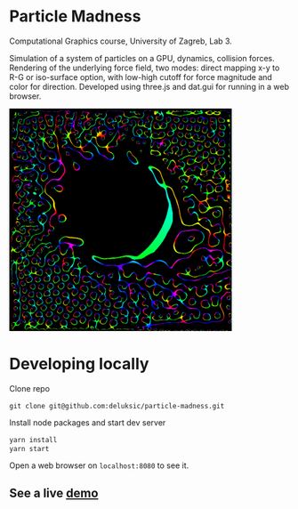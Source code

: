 # Particle Madness
Computational Graphics course, University of Zagreb, Lab 3.

Simulation of a system of particles on a GPU, dynamics, collision forces. Rendering of the underlying force field, two modes: direct mapping x-y to R-G or iso-surface option, with low-high cutoff for force magnitude and color for direction. Developed using three.js and dat.gui for running in a web browser.

<img src="https://raw.githubusercontent.com/deluksic/particle-madness/master/docs/example.png" width="400">

# Developing locally
Clone repo
```
git clone git@github.com:deluksic/particle-madness.git
```
Install node packages and start dev server
```
yarn install
yarn start
```
Open a web browser on `localhost:8080` to see it.

## See a live [demo](https://deluksic.github.io/particle-madness)
